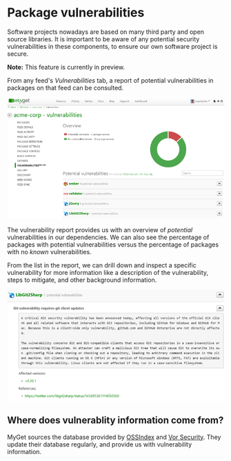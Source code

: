 # Package vulnerabilities

Software projects nowadays are based on many third party and open source libraries. It is important to be aware of any potential security vulnerabilities in these components, to ensure our own software project is secure.

<p class="alert alert-info">
    <strong>Note:</strong> This feature is currently in preview.
</p>

From any feed's _Vulnerabilities_ tab, a report of potential vulnerabilities in packages on that feed can be consulted.

![Vulnerability report for packages](assets/vulnerability-report.png)

The vulnerability report provides us with an overview of _potential_ vulnerabilities in our dependencies. We can also see the percentage of packages with potential vulnerabilities versus the percentage of packages with no _known_ vulnerabilities.

From the list in the report, we can drill down and inspect a specific vulnerability for more information like a description of the vulnerability, steps to mitigate, and other background information.

![Vulnerability information for specific package](assets/vulnerability.png)

## Where does vulnerablity information come from?

MyGet sources the database provided by [OSSIndex](http://ossindex.net) and [Vor Security](http://www.vorsecurity.com). They update their database regularly, and provide us with vulnerability information.
